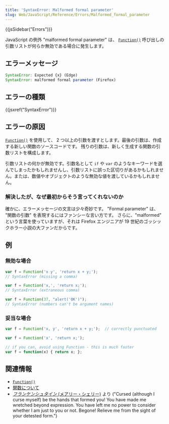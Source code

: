 ```yaml
---
title: 'SyntaxError: Malformed formal parameter'
slug: Web/JavaScript/Reference/Errors/Malformed_formal_parameter
---
```

{{jsSidebar("Errors")}}

JavaScript の例外 "malformed formal parameter" は、 [`Function()`](/ja/docs/Web/JavaScript/Reference/Global_Objects/Function) 呼び出しの引数リストが何らか無効である場合に発生します。

## エラーメッセージ

```js
SyntaxError: Expected {x} (Edge)
SyntaxError: malformed formal parameter (Firefox)
```

## エラーの種類

{{jsxref("SyntaxError")}}

## エラーの原因

[`Function()`](/ja/docs/Web/JavaScript/Reference/Global_Objects/Function) を使用して、 2 つ以上の引数を渡すとします。最後の引数は、作成する新しい関数のソースコードです。 残りの引数は、新しく生成する関数の引数リストを構成します。

引数リストの何かが無効です。引数名として `if` や `var` のようなキーワードを選んでしまったかもしれませんし、引数リストに誤った区切りがあるかもしれません。または、数値やオブジェクトのような無効な値を渡しているかもしれません。

### 解決したが、なぜ最初からそう言ってくれないのか

確かに、エラーメッセージの文言は少々奇妙です。 "Formal parameter" は、 "関数の引数" を表現するにはファンシーな言い方です。 さらに、"malformed" という言葉を使っていますが、それは Firefox エンジニアが 19 世紀のゴッシックホラー小説の大ファンだからです。

## 例

### 無効な場合

```js example-bad
var f = Function('x y', 'return x + y;');
// SyntaxError (missing a comma)

var f = Function('x,', 'return x;');
// SyntaxError (extraneous comma)

var f = Function(37, "alert('OK')");
// SyntaxError (numbers can't be argument names)
```

### 妥当な場合

```js example-good
var f = Function('x, y', 'return x + y;');  // correctly punctuated

var f = Function('x', 'return x;');

// if you can, avoid using Function - this is much faster
var f = function(x) { return x; };
```

## 関連情報

- [`Function()`](/ja/docs/Web/JavaScript/Reference/Global_Objects/Function)
- [関数について](/ja/docs/Web/JavaScript/Guide/Functions)
- [_フランケンシュタイン_ (メアリー・シェリー)](https://www.gutenberg.org/ebooks/84) より ("Cursed (although I curse myself) be the hands that formed you! You have made me wretched beyond expression. You have left me no power to consider whether I am just to you or not. Begone! Relieve me from the sight of your detested form.")
